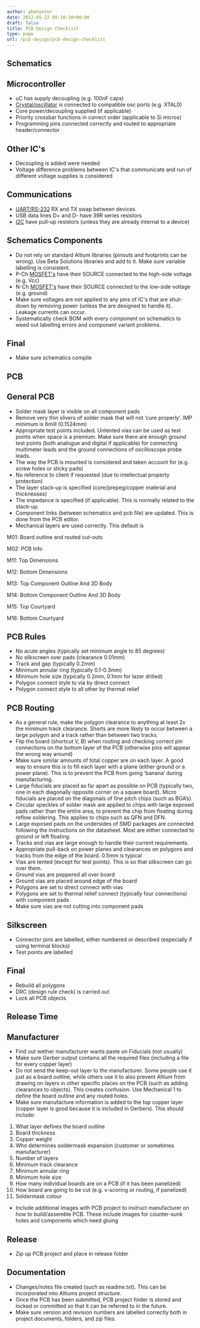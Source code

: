 ```yaml
---
author: gbmhunter
date: 2012-05-22 00:10:38+00:00
draft: false
title: PCB Design Checklist
type: page
url: /pcb-design/pcb-design-checklist
---
```


## Schematics

## Microcontroller

* uC has supply decoupling (e.g. 100nF caps)
* [Crystal/oscillator](/electronics/components/crystals) is connected to compatible osc ports (e.g. XTAL0)
* Core power/decoupling supplied (if applicable)
* Priority crossbar functions in correct order (applicable to Si micros)
* Programming pins connected correctly and routed to appropriate header/connector

## Other IC's

* Decoupling is added were needed
* Voltage difference problems between IC's that communicate and run of different voltage supplies is considered

## Communications

* [UART/RS-232](/electronics/circuit-design/uart) RX and TX swap between devices
* USB data lines D+ and D- have 39R series resistors
* [I2C](/electronics/circuit-design/i2c-communication) have pull-up resistors (unless they are already internal to a device)

## Schematics Components

* Do not rely on standard Altium libraries (pinouts and footprints can be wrong). Use Beta Solutions libraries and add to it. Make sure variable labelling is consistent.
* P-Ch [MOSFET's](/electronics/components/mosfets) have their SOURCE connected to the high-side voltage (e.g. Vcc)
* N-Ch [MOSFET's](/electronics/components/mosfets) have their SOURCE connected to the low-side voltage (e.g. ground)
* Make sure voltages are not applied to any pins of IC's that are shut-down by removing power (unless the are designed to handle it). Leakage currents can occur.
* Systematically check BOM with every component on schematics to weed out labelling errors and component variant problems.

## Final

* Make sure schematics compile

## PCB

## General PCB

* Solder mask layer is visible on all component pads
* Remove very thin slivers of solder mask that will not ‘cure properly’. IMP minimum is 6mill (0.1524mm)
* Appropriate test points included. Untented vias can be used as test points when space is a premium. Make sure there are enough ground test points (both analogue and digital if applicable) for connecting multimeter leads and the ground connections of oscilloscope probe leads.
* The way the PCB is mounted is considered and taken account for (e.g. screw holes or sticky pads)
* No reference to client if requested (due to intellectual property protection)
* The layer stack-up is specified (core/prepeg/copper material and thicknesses)
* The impedance is specified (if applicable). This is normally related to the stack-up.
* Component links (between schematics and pcb file) are updated. This is done from the PCB editor.
* Mechanical layers are used correctly. This default is  

M01: Board outline and routed cut-outs  

M02: PCB Info  

M11: Top Dimensions  

M12: Bottom Dimensions  

M13: Top Component Outline And 3D Body  

M14: Bottom Component Outline And 3D Body  

M15: Top Courtyard  

M16: Bottom Courtyard

## PCB Rules

* No acute angles (typically set minimum angle to 85 degrees)
* No silkscreen over pads (clearance 0.01mm)
* Track and gap (typically 0.2mm)
* Minimum annular ring (typically 0.1-0.3mm)
* Minimum hole size (typically 0.2mm, 0.1mm for lazer drilled)
* Polygon connect style to via by direct connect
* Polygon connect style to all other by thermal relief

## PCB Routing

* As a general rule, make the polygon clearance to anything at least 2x the minimum track clearance. Shorts are more likely to occur between a large polygon and a track rather than between two tracks.
* Flip the board (shortcut V, B) when routing and checking correct pin connections on the bottom layer of the PCB (otherwise pins will appear the wrong way around)
* Make sure similar amounts of total copper are on each layer. A good way to ensure this is to fill each layer with a plane (either ground or a power plane). This is to prevent the PCB from going ‘banana’ during manufacturing.
* Large fiducials are placed as far apart as possible on PCB (typically two, one in each diagonally opposite corner on a square board). Micro fiducials are placed on the diagonals of fine pitch chips (such as BGA’s).
* Circular speckles of solder mask are applied to chips with large exposed pads rather than the entire area, to prevent the chip from floating during reflow soldering. This applies to chips such as QFN and DFN.
* Large exposed pads on the undersides of SMD packages are connected following the instructions on the datasheet. Most are either connected to ground or left floating.
* Tracks and vias are large enough to handle their current requirements.
* Appropriate pull-back on power planes and clearances on polygons and tracks from the edge of the board. 0.5mm is typical
* Vias are tented (except for test points). This is so that silkscreen can go over them.
* Ground vias are peppered all over board
* Ground vias are placed around edge of the board
* Polygons are set to direct connect with vias
* Polygons are set to thermal relief connect (typically four connections) with component pads
* Make sure vias are not cutting into component pads

## Silkscreen

* Connector pins are labelled, either numbered or described (especially if using terminal blocks)
* Test points are labelled

## Final

* Rebuild all polygons
* DRC (design rule check) is carried out
* Lock all PCB objects

## Release Time

## Manufacturer

* Find out wether manufacturer wants paste on Fiducials (not usually)
* Make sure Gerber output contains all the required files (including a file for every copper layer)
* Do not send the keep-out layer to the manufacturer. Some people use it just as a board outline, while others use it to also prevent Altium from drawing on layers in other specific places on the PCB (such as adding clearances to objects). This creates confusion. Use Mechanical 1 to define the board outline and any routed holes.
* Make sure manufacture information is added to the top copper layer (copper layer is good because it is included in Gerbers). This should include:

1. What layer defines the board outline
2. Board thickness
3. Copper weight
4. Who determines soldermask expansion (customer or sometimes manufacturer)
5. Number of layers
6. Minimum track clearance
7. Minimum annular ring
8. Minimum hole size
9. How many individual boards are on a PCB (if it has been panelized)
10. How board are going to be cut (e.g. v-scoring or routing, if panelized)
11. Soldermask colour

* Include additional images with PCB project to instruct manufacturer on how to build/assemble PCB. These include images for counter-sunk holes and components which need gluing

## Release

* Zip up PCB project and place in release folder

## Documentation

* Changes/notes file created (such as readme.txt). This can be incorporated into Altiums project structure.
* Once the PCB has been submitted, PCB project folder is stored and locked or committed so that it can be referred to in the future.
* Make sure version and revision numbers are labelled correctly both in project documents, folders, and zip files.
